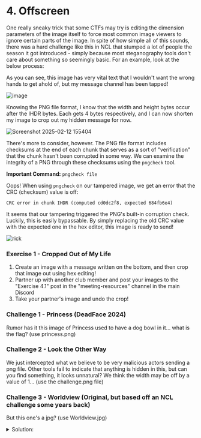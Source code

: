 # 4. Offscreen
One really sneaky trick that some CTFs may try is editing the dimension parameters of the image itself to force most common image viewers to ignore certain parts of the image. In spite of how simple all of this sounds, there was a hard challenge like this in NCL that stumped a lot of people the season it got introduced - simply because most steganography tools don't care about something so seemingly basic. For an example, look at the below process:

As you can see, this image has very vital text that I wouldn't want the wrong hands to get ahold of, but my message channel has been tapped!

![image](https://github.com/user-attachments/assets/98aed681-7736-43b8-a6bd-b72aaed2beb4)

Knowing the PNG file format, I know that the width and height bytes occur after the IHDR bytes. Each gets 4 bytes respectively, and I can now shorten my image to crop out my hidden message for now.

![Screenshot 2025-02-12 155404](https://github.com/user-attachments/assets/2e34d87f-a6c1-4c10-b139-023ae6bc8300)

There's more to consider, however. The PNG file format includes checksums at the end of each chunk that serves as a sort of "verification" that the chunk hasn't been corrupted in some way. We can examine the integrity of a PNG through these checksums using the `pngcheck` tool.

**Important Command:** `pngcheck file`

Oops! When using `pngcheck` on our tampered image, we get an error that the CRC (checksum) value is off:

`CRC error in chunk IHDR (computed cd0dc2f8, expected 684fb6e4)`

It seems that our tampering triggered the PNG's built-in corruption check. Luckily, this is easily bypassable. By simply replacing the old CRC value with the expected one in the hex editor, this image is ready to send!

![rick](https://github.com/user-attachments/assets/736f630f-70d9-4ffe-9fe1-a0736c17044e)

### Exercise 1 - Cropped Out of My Life
1. Create an image with a message written on the bottom, and then crop that image out using hex editing! 
2. Partner up with another club member and post your images to the "Exercise 4.1" post in the "meeting-resources" channel in the main Discord
3. Take your partner's image and undo the crop!

### Challenge 1 - Princess (DeadFace 2024)
Rumor has it this image of Princess used to have a dog bowl in it... what is the flag? (use princess.png)

### Challenge 2 - Look the Other Way
We just intercepted what we believe to be very malicious actors sending a png file. Other tools fail to indicate that anything is hidden in this, but can you find something, it looks unnatural? We think the width may be off by a value of 1... (use the challenge.png file)

### Challenge 3 - Worldview (Original, but based off an NCL challenge some years back)
But this one's a jpg? (use Worldview.jpg)

<details>
	<summary>Solution:</summary>
	
	<p>The general principle is the same - but now you must research the JPG format instead.</p>
	<ol>
		<li>Upload the image into CyberChef. You can drag and drop it or use the "open file as input" button in the top right corner. Then drop "To Hex" into your recipe.</li>
		<li>Copy and paste the output into a text file.</li>
		<li>Search for the hex string "ff c0". This set of bytes denotes the JPEG marker (https://en.wikipedia.org/wiki/JPEG#Syntax_and_structure) SOF0, which includes width and height information.</li>
		<li>You should see a string of bytes that looks like "ff c0 00 11 08 00 af 00 64". Of these bytes, change "af" (175 in decimal) to "ff" (255). In other words, that string of bytes should now read "ff c0 00 11 08 00 ff 00 64". This changes the width from 175 to 255.</li>
		<li>Select the entire text file (ctrl+a) and copy+paste all of it into a new CyberChef window. Put "from hex" and then "render image" into the recipe.</li>
		<li>Tadaaaaaa! :)</li>
	</ol>
</details>